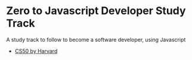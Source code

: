 # Zero to Javascript Developer Study Track
A study track to follow to become a software developer, using Javascript

- [CS50 by Harvard](https://www.edx.org/course/cs50s-introduction-to-computer-science)

